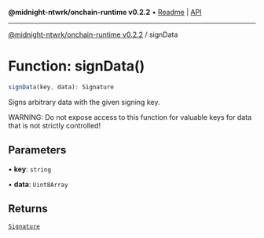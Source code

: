 **@midnight-ntwrk/onchain-runtime v0.2.2** • [Readme](../README.md) \| [API](../globals.md)

***

[@midnight-ntwrk/onchain-runtime v0.2.2](../README.md) / signData

# Function: signData()

```ts
signData(key, data): Signature
```

Signs arbitrary data with the given signing key.

WARNING: Do not expose access to this function for valuable keys for data
that is not strictly controlled!

## Parameters

• **key**: `string`

• **data**: `Uint8Array`

## Returns

[`Signature`](../type-aliases/Signature.md)
